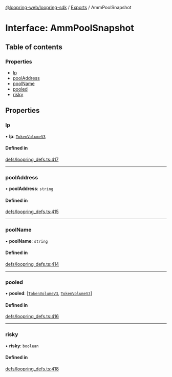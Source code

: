 [@loopring-web/loopring-sdk](../README.md) / [Exports](../modules.md) / AmmPoolSnapshot

# Interface: AmmPoolSnapshot

## Table of contents

### Properties

- [lp](AmmPoolSnapshot.md#lp)
- [poolAddress](AmmPoolSnapshot.md#pooladdress)
- [poolName](AmmPoolSnapshot.md#poolname)
- [pooled](AmmPoolSnapshot.md#pooled)
- [risky](AmmPoolSnapshot.md#risky)

## Properties

### lp

• **lp**: [`TokenVolumeV3`](TokenVolumeV3.md)

#### Defined in

[defs/loopring_defs.ts:417](https://github.com/Loopring/loopring_sdk/blob/1d20f38/src/defs/loopring_defs.ts#L417)

___

### poolAddress

• **poolAddress**: `string`

#### Defined in

[defs/loopring_defs.ts:415](https://github.com/Loopring/loopring_sdk/blob/1d20f38/src/defs/loopring_defs.ts#L415)

___

### poolName

• **poolName**: `string`

#### Defined in

[defs/loopring_defs.ts:414](https://github.com/Loopring/loopring_sdk/blob/1d20f38/src/defs/loopring_defs.ts#L414)

___

### pooled

• **pooled**: [[`TokenVolumeV3`](TokenVolumeV3.md), [`TokenVolumeV3`](TokenVolumeV3.md)]

#### Defined in

[defs/loopring_defs.ts:416](https://github.com/Loopring/loopring_sdk/blob/1d20f38/src/defs/loopring_defs.ts#L416)

___

### risky

• **risky**: `boolean`

#### Defined in

[defs/loopring_defs.ts:418](https://github.com/Loopring/loopring_sdk/blob/1d20f38/src/defs/loopring_defs.ts#L418)
